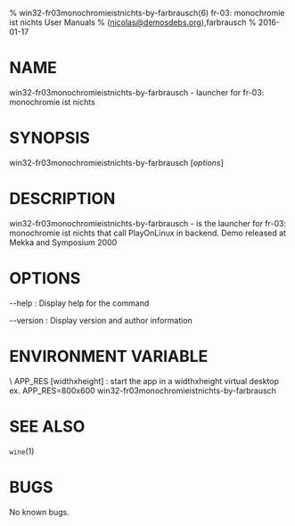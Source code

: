 % win32-fr03monochromieistnichts-by-farbrausch(6) fr-03: monochromie ist nichts User Manuals
%  (nicolas@demosdebs.org),farbrausch
% 2016-01-17

# NAME
win32-fr03monochromieistnichts-by-farbrausch - launcher for fr-03: monochromie ist nichts

# SYNOPSIS
win32-fr03monochromieistnichts-by-farbrausch [*options*]

# DESCRIPTION
win32-fr03monochromieistnichts-by-farbrausch - is the launcher for fr-03: monochromie ist nichts that call PlayOnLinux in backend.
Demo released at Mekka and Symposium 2000

# OPTIONS
\--help
:   Display help for the command

\--version
:   Display version and author information

# ENVIRONMENT VARIABLE
\ APP_RES [widthxheight]
:	start the app in a widthxheight virtual desktop  
	ex. APP_RES=800x600 win32-fr03monochromieistnichts-by-farbrausch

# SEE ALSO
`wine`(1)

# BUGS
No known bugs.
